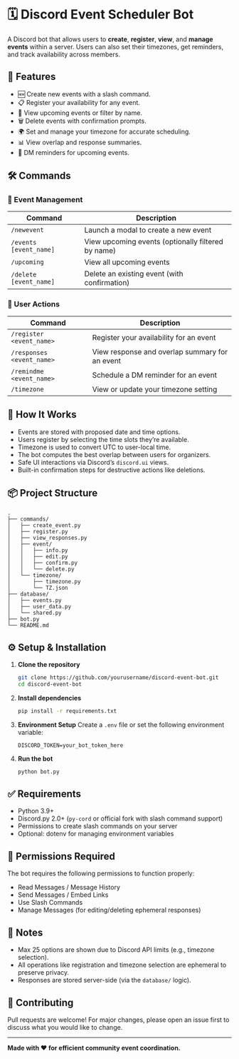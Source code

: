 # 🗓️ Discord Event Scheduler Bot

A Discord bot that allows users to **create**, **register**, **view**, and **manage events** within a server. Users can also set their timezones, get reminders, and track availability across members.

## 🚀 Features

- 🆕 Create new events with a slash command.
- 📋 Register your availability for any event.
- 🔎 View upcoming events or filter by name.
- 🗑️ Delete events with confirmation prompts.
- 🌍 Set and manage your timezone for accurate scheduling.
- 📊 View overlap and response summaries.
- 🔔 DM reminders for upcoming events.

## 🛠️ Commands

### 📆 Event Management

| Command | Description |
|--------|-------------|
| `/newevent` | Launch a modal to create a new event |
| `/events [event_name]` | View upcoming events (optionally filtered by name) |
| `/upcoming` | View all upcoming events |
| `/delete [event_name]` | Delete an existing event (with confirmation) |

### 👤 User Actions

| Command | Description |
|--------|-------------|
| `/register <event_name>` | Register your availability for an event |
| `/responses <event_name>` | View response and overlap summary for an event |
| `/remindme <event_name>` | Schedule a DM reminder for an event |
| `/timezone` | View or update your timezone setting |

## 🧠 How It Works

- Events are stored with proposed date and time options.
- Users register by selecting the time slots they’re available.
- Timezone is used to convert UTC to user-local time.
- The bot computes the best overlap between users for organizers.
- Safe UI interactions via Discord’s `discord.ui` views.
- Built-in confirmation steps for destructive actions like deletions.

## 📦 Project Structure

```
.
├── commands/
│   ├── create_event.py
│   ├── register.py
│   ├── view_responses.py
│   ├── event/
│   │   ├── info.py
│   │   ├── edit.py
│   │   ├── confirm.py
│   │   └── delete.py
│   └── timezone/
│       ├── timezone.py
│       └── TZ.json
├── database/
│   ├── events.py
│   ├── user_data.py
│   └── shared.py
├── bot.py
└── README.md
```

## ⚙️ Setup & Installation

1. **Clone the repository**
   ```bash
   git clone https://github.com/yourusername/discord-event-bot.git
   cd discord-event-bot
   ```

2. **Install dependencies**
   ```bash
   pip install -r requirements.txt
   ```

3. **Environment Setup**
   Create a `.env` file or set the following environment variable:
   ```
   DISCORD_TOKEN=your_bot_token_here
   ```

4. **Run the bot**
   ```bash
   python bot.py
   ```

## ✅ Requirements

- Python 3.9+
- Discord.py 2.0+ (`py-cord` or official fork with slash command support)
- Permissions to create slash commands on your server
- Optional: dotenv for managing environment variables

## 🔐 Permissions Required

The bot requires the following permissions to function properly:
- Read Messages / Message History
- Send Messages / Embed Links
- Use Slash Commands
- Manage Messages (for editing/deleting ephemeral responses)

## 📎 Notes

- Max 25 options are shown due to Discord API limits (e.g., timezone selection).
- All operations like registration and timezone selection are ephemeral to preserve privacy.
- Responses are stored server-side (via the `database/` logic).

## 🤝 Contributing

Pull requests are welcome! For major changes, please open an issue first to discuss what you would like to change.

---

**Made with ❤️ for efficient community event coordination.**
